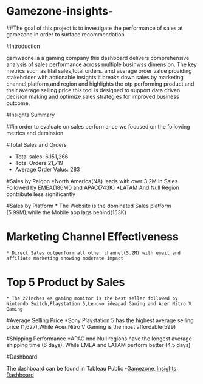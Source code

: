 # Gamezone-insights-
##The goal of this project is to investigate the performance of sales at gamezone in order to surface recommendation. 

#Introduction  

 gamwzone ia a gaming company this dashboard delivers  comprehensive analysis of sales performance across multiple businwss dimension. The key metrics such as tital sales,total orders. amd average order value providing stakeholder with actionable insights.it breaks down sales by marketing channel,platform,and region and highlights the otp performing product and their average selling price.this tool is designed to support data driven decision making and optimize sales strategies for improved business outcome.

 #Insights Summary 

 ##in order to evaluate on sales performance we focused on the following metrics and deminsion

 #Total Sales and Orders 
   * Total sales: 6,151,266
   * Total Orders:21,719
   * Average Order Valus: 283

 #Sales by Reigon
   *North America(NA) leads with over 3.2M in Sales Followed by EMEA(186M0 and APAC(743K)
   *LATAM And Null Region contribute less significantly

 #Sales by Platform
    * The Website is the dominated Sales platform (5.99M),while the Mobile app lags behind(153K)

 # Marketing Channel Effectiveness
    * Direct Sales outperform all other channel(5.2M) with email and affiliate marketing showing moderate impact 

 # Top 5 Product by Sales
    * The 27inches 4K gaming monitor is the best seller followed by Nintendo Switch,Playstation 5,Lenovo ideapad Gaming and Acer Nitro V Gaming

 #Average Selling Price
    *Sony Playstation 5 has the highest average selling price (1,627),While Acer Nitro V Gaming is the most affordable(599)

 #Shipping Performance 
    *APAC nnd Null regions have the longest average shipping time (6 days), While EMEA and LATAM perform better (4.5 days)

#Dashboard

The dashboard can be found in Tableau Public -<a href="https://github.com/crispgithubs/Gamezone-insights-/blob/main/Gamezone__InsightsDashboard.twbx">Gamezone_Insights Dashboard</a> 





   


 
 
